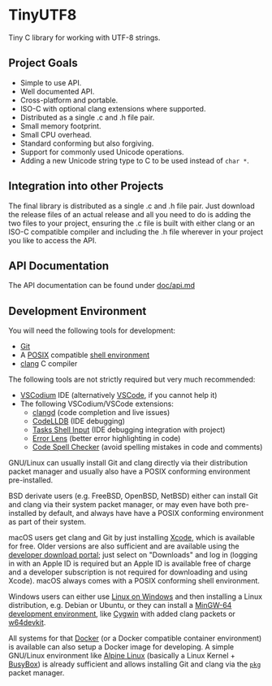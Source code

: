 TinyUTF8
========

Tiny C library for working with UTF-8 strings.


Project Goals
-------------

* Simple to use API.
* Well documented API.
* Cross-platform and portable.
* ISO-C with optional clang extensions where supported.
* Distributed as a single .c and .h file pair.
* Small memory footprint.
* Small CPU overhead.
* Standard conforming but also forgiving.
* Support for commonly used Unicode operations.
* Adding a new Unicode string type to C to be used instead of `char *`.


Integration into other Projects
-------------------------------

The final library is distributed as a single .c and .h file pair. Just download the release files of an actual release and all you need to do is adding the two files to your project, ensuring the .c file is built with either clang or an ISO-C compatible compiler and including the .h file wherever in your project you like to access the API.


API Documentation
-----------------

The API documentation can be found under [doc/api.md](doc/api.md)


Development Environment
-----------------------

You will need the following tools for development:

* [Git](https://git-scm.com/)
* A [POSIX](https://pubs.opengroup.org/onlinepubs/9699919799) compatible [shell environment](https://pubs.opengroup.org/onlinepubs/9699919799/idx/xcu.html)
* [clang](https://clang.llvm.org/) C compiler

The following tools are not strictly required but very much recommended:
* [VSCodium](https://vscodium.com/) IDE (alternatively [VSCode](https://code.visualstudio.com), if you cannot help it)
* The following VSCodium/VSCode extensions:
  * [clangd](https://open-vsx.org/extension/llvm-vs-code-extensions/vscode-clangd) (code completion and live issues)
  * [CodeLLDB](https://open-vsx.org/extension/vadimcn/vscode-lldb) (IDE debugging)
  * [Tasks Shell Input](https://open-vsx.org/extension/augustocdias/tasks-shell-input) (IDE debugging integration with project)
  * [Error Lens](https://open-vsx.org/extension/usernamehw/errorlens) (better error highlighting in code)
  * [Code Spell Checker](https://open-vsx.org/extension/streetsidesoftware/code-spell-checker) (avoid spelling mistakes in code and comments)

GNU/Linux can usually install Git and clang directly via their distribution packet manager and usually also have a POSIX conforming environment pre-installed.

BSD derivate users (e.g. FreeBSD, OpenBSD, NetBSD) either can install Git and clang via their system packet manager, or may even have both pre-installed by default, and always have have a POSIX conforming environment as part of their system.

macOS users get clang and Git by just installing [Xcode](https://apps.apple.com/us/app/xcode/id497799835?mt=12), which is available for free. Older versions are also sufficient and are available using the [developer download portal](https://developer.apple.com/develop); just select on "Downloads" and log in (logging in with an Apple ID is required but an Apple ID is available free of charge and a developer subscription is not required for downloading and using Xcode). macOS always comes with a POSIX conforming shell environment.

Windows users can either use [Linux on Windows](https://learn.microsoft.com/en-us/windows/wsl/install) and then installing a Linux distribution, e.g. Debian or Ubuntu, or they can install a [MinGW-64 development environment](https://www.mingw-w64.org/downloads), like [Cygwin](https://cygwin.com/install.html) with added clang packets or [w64devkit](https://github.com/mstorsjo/llvm-mingw/releases).

All systems for that [Docker](https://www.docker.com) (or a Docker compatible container environment) is available can also setup a Docker image for developing. A simple GNU/Linux environment like [Alpine Linux](https://hub.docker.com/_/alpine) (basically a Linux Kernel + [BusyBox](https://www.busybox.net/about.html)) is already sufficient and allows installing Git and clang via the [`pkg`](https://wiki.alpinelinux.org/wiki/Alpine_Package_Keeper) packet manager.

